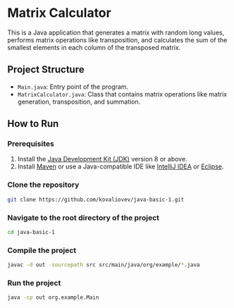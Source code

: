 # Matrix Calculator

This is a Java application that generates a matrix with random long values, performs matrix operations like transposition, and calculates the sum of the smallest elements in each column of the transposed matrix.

## Project Structure

- `Main.java`: Entry point of the program.
- `MatrixCalculator.java`: Class that contains matrix operations like matrix generation, transposition, and summation.

## How to Run

### Prerequisites
1. Install the [Java Development Kit (JDK)](https://www.oracle.com/java/technologies/javase-jdk11-downloads.html) version 8 or above.
2. Install [Maven](https://maven.apache.org/) or use a Java-compatible IDE like [IntelliJ IDEA](https://www.jetbrains.com/idea/) or [Eclipse](https://www.eclipse.org/ide/).

### Clone the repository
```bash
git clone https://github.com/kovaliovev/java-basic-1.git
```

### Navigate to the root directory of the project
```bash
cd java-basic-1
```

### Compile the project
```bash
javac -d out -sourcepath src src/main/java/org/example/*.java
```

### Run the project
```bash
java -cp out org.example.Main
```
